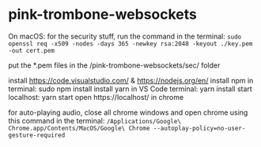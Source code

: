 # pink-trombone-websockets

On macOS: 
for the security stuff, run the command in the terminal:
`sudo openssl req -x509 -nodes -days 365 -newkey rsa:2048 -keyout ./key.pem -out cert.pem`

put the \*.pem files in the /pink-trombone-websockets/sec/ folder

install https://code.visualstudio.com/ & https://nodejs.org/en/
install npm in terminal: sudo npm install
install yarn in VS Code terminal: yarn install 
start localhost: yarn start
open https://localhost/ in chrome

for auto-playing audio, close all chrome windows and open chrome using this command in the terminal:
`/Applications/Google\ Chrome.app/Contents/MacOS/Google\ Chrome --autoplay-policy=no-user-gesture-required`


